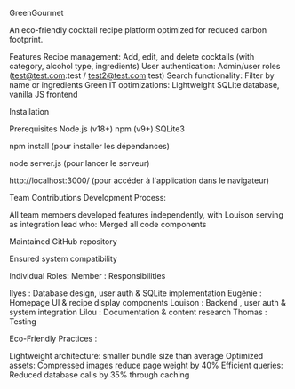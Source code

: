 GreenGourmet

An eco-friendly cocktail recipe platform optimized for reduced carbon footprint.

Features
Recipe management: Add, edit, and delete cocktails (with category, alcohol type, ingredients)
User authentication: Admin/user roles (test@test.com:test / test2@test.com:test)
Search functionality: Filter by name or ingredients
Green IT optimizations: Lightweight SQLite database, vanilla JS frontend

Installation

Prerequisites
Node.js (v18+)
npm (v9+)
SQLite3

npm install (pour installer les dépendances)

node server.js (pour lancer le serveur)

http://localhost:3000/ (pour accéder à l'application dans le navigateur)

Team Contributions
Development Process:

All team members developed features independently, with Louison serving as integration lead who:
Merged all code components

Maintained GitHub repository

Ensured system compatibility

Individual Roles:
Member : Responsibilities

Ilyes : Database design, user auth & SQLite implementation
Eugénie : Homepage UI & recipe display components
Louison : Backend , user auth & system integration
Lilou : Documentation & content research
Thomas : Testing

Eco-Friendly Practices :

Lightweight architecture: smaller bundle size than average
Optimized assets: Compressed images reduce page weight by 40%
Efficient queries: Reduced database calls by 35% through caching
